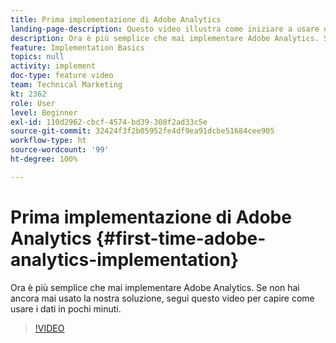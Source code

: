```yaml
---
title: Prima implementazione di Adobe Analytics
landing-page-description: Questo video illustra come iniziare a usare dati Adobe Analytics in pochi minuti.
description: Ora è più semplice che mai implementare Adobe Analytics. Se non hai ancora mai usato la nostra soluzione, segui questo video per capire come usare i dati in pochi minuti.
feature: Implementation Basics
topics: null
activity: implement
doc-type: feature video
team: Technical Marketing
kt: 2362
role: User
level: Beginner
exl-id: 110d2962-cbcf-4574-bd39-308f2ad33c5e
source-git-commit: 32424f3f2b05952fe4df9ea91dcbe51684cee905
workflow-type: ht
source-wordcount: '99'
ht-degree: 100%

---
```


# Prima implementazione di Adobe Analytics {#first-time-adobe-analytics-implementation}

Ora è più semplice che mai implementare Adobe Analytics. Se non hai ancora mai usato la nostra soluzione, segui questo video per capire come usare i dati in pochi minuti.

>[!VIDEO](https://video.tv.adobe.com/v/25456/?quality=12)
